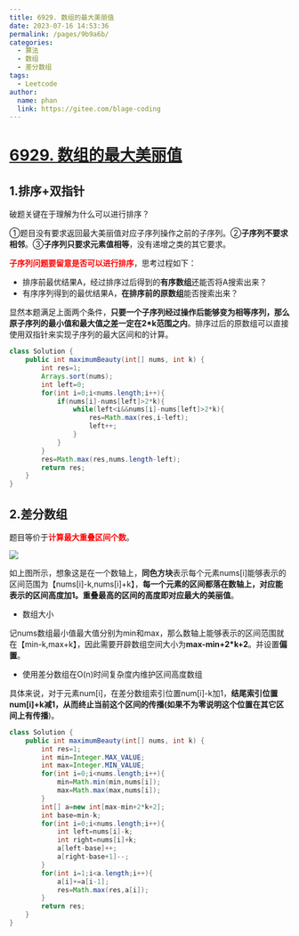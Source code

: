 ```yaml
---
title: 6929. 数组的最大美丽值
date: 2023-07-16 14:53:36
permalink: /pages/9b9a6b/
categories:
  - 算法
  - 数组
  - 差分数组
tags:
  - Leetcode
author: 
  name: phan
  link: https://gitee.com/blage-coding
---
```

# [6929. 数组的最大美丽值](https://leetcode.cn/problems/maximum-beauty-of-an-array-after-applying-operation/)

## 1.排序+双指针

破题关键在于理解为什么可以进行排序？

①题目没有要求返回最大美丽值对应子序列操作之前的子序列。②**子序列不要求相邻**。③**子序列只要求元素值相等**，没有递增之类的其它要求。

<font color="red">**子序列问题要留意是否可以进行排序**</font>，思考过程如下：

- 排序前最优结果A，经过排序过后得到的**有序数组**还能否将A搜索出来？
- 有序序列得到的最优结果A，**在排序前的原数组**能否搜索出来？

显然本题满足上面两个条件，**只要一个子序列经过操作后能够变为相等序列，那么原子序列的最小值和最大值之差一定在2*k范围之内**。排序过后的原数组可以直接使用双指针来实现子序列的最大区间和的计算。

```java
class Solution {
    public int maximumBeauty(int[] nums, int k) {
        int res=1;
        Arrays.sort(nums);
        int left=0;
        for(int i=0;i<nums.length;i++){
            if(nums[i]-nums[left]>2*k){
                while(left<i&&nums[i]-nums[left]>2*k){
                    res=Math.max(res,i-left);
                    left++;
                }
            }
        }
        res=Math.max(res,nums.length-left);
        return res;
    }
}
```

## 2.差分数组

题目等价于<font color="red">**计算最大重叠区间个数**</font>。

![](https://cdn.staticaly.com/gh/blage-coding/picx-images-hosting@master/20230716/image.39kvvvrzaic0.png)

如上图所示，想象这是在一个数轴上，**同色方块**表示每个元素nums\[i\]能够表示的区间范围为【nums\[i\]-k,nums\[i\]+k】，**每一个元素的区间都落在数轴上，对应能表示的区间高度加1。重叠最高的区间的高度即对应最大的美丽值**。

- 数组大小

记nums数组最小值最大值分别为min和max，那么数轴上能够表示的区间范围就在【min-k,max+k】，因此需要开辟数组空间大小为**max-min+2*k+2**。并设置**偏置**。

- 使用差分数组在O(n)时间复杂度内维护区间高度数组

具体来说，对于元素num\[i\]，在差分数组索引位置num\[i\]-k加1，**结尾索引位置num\[i\]+k减1，从而终止当前这个区间的传播(如果不为零说明这个位置在其它区间上有传播**)。

```java
class Solution {
    public int maximumBeauty(int[] nums, int k) {
        int res=1;
        int min=Integer.MAX_VALUE;
        int max=Integer.MIN_VALUE;
        for(int i=0;i<nums.length;i++){
            min=Math.min(min,nums[i]);
            max=Math.max(max,nums[i]);
        }
        int[] a=new int[max-min+2*k+2];
        int base=min-k;
        for(int i=0;i<nums.length;i++){
            int left=nums[i]-k;
            int right=nums[i]+k;
            a[left-base]++;
            a[right-base+1]--;
        }
        for(int i=1;i<a.length;i++){
            a[i]+=a[i-1];
            res=Math.max(res,a[i]);
        }
        return res;
    }
}
```

